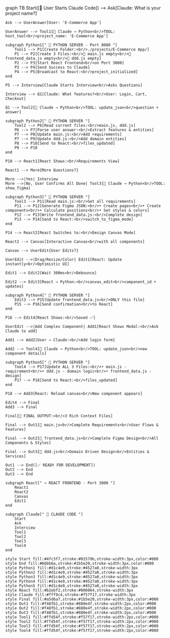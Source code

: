 graph TB
    Start([👤 User Starts Claude Code]) --> Ask[Claude: What is your project name?]
    
    Ask --> UserAnswer[User: 'E-Commerce App']
    
    UserAnswer --> Tool1[🔧 Claude → Python<br/>TOOL: host_tool<br/>project_name: 'E-Commerce App']
    
    subgraph Python1[" 🐍 PYTHON SERVER - Port 8080 "]
        Tool1 --> P1[Create Folder:<br/>./projects/E-Commerce App/]
        P1 --> P2[Create 3 Files:<br/>📄 main.js empty<br/>📄 frontend_data.js empty<br/>📄 ddd.js empty]
        P2 --> P3[Start React Frontend<br/>on Port 3000]
        P3 --> P4[Send Success to Claude]
        P4 --> P5[Broadcast to React:<br/>project_initialized]
    end
    
    P5 --> Interview[Claude Starts Interview<br/>Asks Questions]
    
    Interview --> Q1[Claude: What features?<br/>User: Login, Cart, Checkout]
    
    Q1 --> Tool2[🔧 Claude → Python<br/>TOOL: update_json<br/>question + answer]
    
    subgraph Python2[" 🐍 PYTHON SERVER "]
        Tool2 --> P6[Read current files:<br/>main.js, ddd.js]
        P6 --> P7[Parse user answer:<br/>Extract features & entities]
        P7 --> P8[Update main.js:<br/>Add requirements]
        P7 --> P9[Update ddd.js:<br/>Add domain entities]
        P8 --> P10[Send to React:<br/>files_updated]
        P9 --> P10
    end
    
    P10 --> React1[React Shows:<br/>Requirements View]
    
    React1 --> More{More Questions?}
    
    More -->|Yes| Interview
    More -->|No, User Confirms All Done| Tool3[🔧 Claude → Python<br/>TOOL: show_figma]
    
    subgraph Python3[" 🐍 PYTHON SERVER "]
        Tool3 --> P11[Read main.js:<br/>Get all requirements]
        P11 --> P12[Generate Figma JSON:<br/>• Create pages<br/>• Create components<br/>• Calculate positions<br/>• Set styles & colors]
        P12 --> P13[Write frontend_data.js:<br/>Complete design]
        P13 --> P14[Send to React:<br/>switch_to_figma_mode]
    end
    
    P14 --> React2[React Switches to:<br/>Design Canvas Mode]
    
    React2 --> Canvas[Interactive Canvas<br/>with all components]
    
    Canvas --> UserEdit{User Edits?}
    
    UserEdit -->|Drag/Resize/Color| Edit1[React: Update instantly<br/>Optimistic UI]
    
    Edit1 --> Edit2[Wait 300ms<br/>Debounce]
    
    Edit2 --> Edit3[React → Python:<br/>canvas_edit<br/>component_id + updates]
    
    subgraph Python4[" 🐍 PYTHON SERVER "]
        Edit3 --> P15[Update frontend_data.js<br/>ONLY this file]
        P15 --> P16[Send confirmation<br/>to React]
    end
    
    P16 --> Edit4[React Shows:<br/>Saved ✅]
    
    UserEdit -->|Add Complex Component| Add1[React Shows Modal:<br/>Ask Claude to add]
    
    Add1 --> Add2[User → Claude:<br/>Add login form]
    
    Add2 --> Tool4[🔧 Claude → Python<br/>TOOL: update_json<br/>new component details]
    
    subgraph Python5[" 🐍 PYTHON SERVER "]
        Tool4 --> P17[Update ALL 3 Files:<br/>• main.js - requirement<br/>• ddd.js - domain logic<br/>• frontend_data.js - design]
        P17 --> P18[Send to React:<br/>files_updated]
    end
    
    P18 --> Add3[React: Reload canvas<br/>New component appears]
    
    Edit4 --> Final
    Add3 --> Final
    
    Final[🎉 FINAL OUTPUT:<br/>3 Rich Context Files]
    
    Final --> Out1[📄 main.js<br/>Complete Requirements<br/>User Flows & Features]
    
    Final --> Out2[📄 frontend_data.js<br/>Complete Figma Design<br/>All Components & Styles]
    
    Final --> Out3[📄 ddd.js<br/>Domain Driven Design<br/>Entities & Services]
    
    Out1 --> End([✅ READY FOR DEVELOPMENT])
    Out2 --> End
    Out3 --> End
    
    subgraph React[" ⚛️ REACT FRONTEND - Port 3000 "]
        React1
        React2
        Canvas
        Edit1
    end
    
    subgraph Claude[" 🤖 CLAUDE CODE "]
        Start
        Ask
        Interview
        Tool1
        Tool2
        Tool3
        Tool4
    end
    
    style Start fill:#4fc3f7,stroke:#01579b,stroke-width:3px,color:#000
    style End fill:#66bb6a,stroke:#1b5e20,stroke-width:3px,color:#000
    style Python1 fill:#d1c4e9,stroke:#4527a0,stroke-width:3px
    style Python2 fill:#d1c4e9,stroke:#4527a0,stroke-width:3px
    style Python3 fill:#d1c4e9,stroke:#4527a0,stroke-width:3px
    style Python4 fill:#d1c4e9,stroke:#4527a0,stroke-width:3px
    style Python5 fill:#d1c4e9,stroke:#4527a0,stroke-width:3px
    style React fill:#b2ebf2,stroke:#006064,stroke-width:3px
    style Claude fill:#fff9c4,stroke:#f57f17,stroke-width:3px
    style Final fill:#a5d6a7,stroke:#1b5e20,stroke-width:3px,color:#000
    style Out1 fill:#f48fb1,stroke:#880e4f,stroke-width:2px,color:#000
    style Out2 fill:#f48fb1,stroke:#880e4f,stroke-width:2px,color:#000
    style Out3 fill:#f48fb1,stroke:#880e4f,stroke-width:2px,color:#000
    style Tool1 fill:#ffd54f,stroke:#f57f17,stroke-width:2px,color:#000
    style Tool2 fill:#ffd54f,stroke:#f57f17,stroke-width:2px,color:#000
    style Tool3 fill:#ffd54f,stroke:#f57f17,stroke-width:2px,color:#000
    style Tool4 fill:#ffd54f,stroke:#f57f17,stroke-width:2px,color:#000      